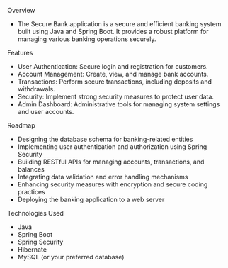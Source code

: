 Overview
* The Secure Bank application is a secure and efficient banking system built using Java and Spring Boot. It provides a robust platform for managing various banking operations securely.

Features
* User Authentication: Secure login and registration for customers.
* Account Management: Create, view, and manage bank accounts.
* Transactions: Perform secure transactions, including deposits and withdrawals.
* Security: Implement strong security measures to protect user data.
* Admin Dashboard: Administrative tools for managing system settings and user accounts.

Roadmap
* Designing the database schema for banking-related entities
* Implementing user authentication and authorization using Spring Security
* Building RESTful APIs for managing accounts, transactions, and balances
* Integrating data validation and error handling mechanisms
* Enhancing security measures with encryption and secure coding practices
* Deploying the banking application to a web server

Technologies Used
* Java
* Spring Boot
* Spring Security
* Hibernate
* MySQL (or your preferred database)
